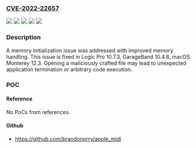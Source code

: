### [CVE-2022-22657](https://cve.mitre.org/cgi-bin/cvename.cgi?name=CVE-2022-22657)
![](https://img.shields.io/static/v1?label=Product&message=macOS&color=blue)
![](https://img.shields.io/static/v1?label=Version&message=%3C%2010.4%20&color=brighgreen)
![](https://img.shields.io/static/v1?label=Version&message=%3C%2010.7%20&color=brighgreen)
![](https://img.shields.io/static/v1?label=Version&message=%3C%2012.3%20&color=brighgreen)
![](https://img.shields.io/static/v1?label=Vulnerability&message=Opening%20a%20maliciously%20crafted%20file%20may%20lead%20to%20unexpected%20application%20termination%20or%20arbitrary%20code%20execution&color=brighgreen)

### Description

A memory initialization issue was addressed with improved memory handling. This issue is fixed in Logic Pro 10.7.3, GarageBand 10.4.6, macOS Monterey 12.3. Opening a maliciously crafted file may lead to unexpected application termination or arbitrary code execution.

### POC

#### Reference
No PoCs from references.

#### Github
- https://github.com/brandonprry/apple_midi

